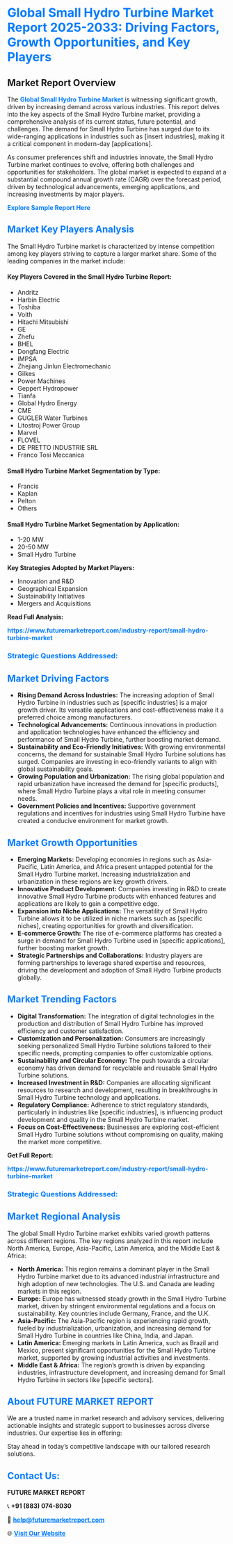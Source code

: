 <h1 style="color: #007BFF;">Global Small Hydro Turbine Market Report 2025-2033: Driving Factors, Growth Opportunities, and Key Players</h1>

<section id="overview">
<h2>Market Report Overview</h2>
<p>The <a href="https://www.futuremarketreport.com/industry-report/small-hydro-turbine-market" style="color: #007BFF; text-decoration: none;"><strong>Global Small Hydro Turbine Market</strong></a> is witnessing significant growth, driven by increasing demand across various industries. This report delves into the key aspects of the Small Hydro Turbine market, providing a comprehensive analysis of its current status, future potential, and challenges. The demand for Small Hydro Turbine has surged due to its wide-ranging applications in industries such as [insert industries], making it a critical component in modern-day [applications].</p>
<p>As consumer preferences shift and industries innovate, the Small Hydro Turbine market continues to evolve, offering both challenges and opportunities for stakeholders. The global market is expected to expand at a substantial compound annual growth rate (CAGR) over the forecast period, driven by technological advancements, emerging applications, and increasing investments by major players.</p>
</section>

<section id="overview">
<p><a href="https://www.futuremarketreport.com/request-sample/reportId=124691" style="color: #007BFF; text-decoration: none;"><strong>Explore Sample Report Here</strong></a></p>
</section>

<section id="key-players">
<h2 style="color: #007BFF;">Market Key Players Analysis</h2>
<p>The Small Hydro Turbine market is characterized by intense competition among key players striving to capture a larger market share. Some of the leading companies in the market include:</p>
<h4>Key Players Covered in the Small Hydro Turbine Report:</h4>
<ul><li>Andritz</li><li>Harbin Electric</li><li>Toshiba</li><li>Voith</li><li>Hitachi Mitsubishi</li><li>GE</li><li>Zhefu</li><li>BHEL</li><li>Dongfang Electric</li><li>IMPSA</li><li>Zhejiang Jinlun Electromechanic</li><li>Gilkes</li><li>Power Machines</li><li>Geppert Hydropower</li><li>Tianfa</li><li>Global Hydro Energy</li><li>CME</li><li>GUGLER Water Turbines</li><li>Litostroj Power Group</li><li>Marvel</li><li>FLOVEL</li><li>DE PRETTO INDUSTRIE SRL</li><li>Franco Tosi Meccanica</li></ul>
<h4>Small Hydro Turbine Market Segmentation by Type:</h4>
<ul><li>Francis</li><li>Kaplan</li><li>Pelton</li><li>Others</li></ul>

<h4>Small Hydro Turbine Market Segmentation by Application:</h4>
<ul><li>1-20 MW</li><li>20-50 MW</li><li>Small Hydro Turbine</li></ul>
<p><strong>Key Strategies Adopted by Market Players:</strong></p>
<ul>
<li>Innovation and R&D</li>
<li>Geographical Expansion</li>
<li>Sustainability Initiatives</li>
<li>Mergers and Acquisitions</li>
</ul>
</section>

<section>
<p><strong>Read Full Analysis: </strong></p><a href="https://www.futuremarketreport.com/industry-report/small-hydro-turbine-market" style="color: #007BFF; text-decoration: none;"><strong>https://www.futuremarketreport.com/industry-report/small-hydro-turbine-market</strong></a>
<h3 style="color: #007BFF;">Strategic Questions Addressed:</h3>
</section>

<section id="driving-factors">
<h2 style="color: #007BFF;">Market Driving Factors</h2>
<ul>
<li><strong>Rising Demand Across Industries:</strong> The increasing adoption of Small Hydro Turbine in industries such as [specific industries] is a major growth driver. Its versatile applications and cost-effectiveness make it a preferred choice among manufacturers.</li>
<li><strong>Technological Advancements:</strong> Continuous innovations in production and application technologies have enhanced the efficiency and performance of Small Hydro Turbine, further boosting market demand.</li>
<li><strong>Sustainability and Eco-Friendly Initiatives:</strong> With growing environmental concerns, the demand for sustainable Small Hydro Turbine solutions has surged. Companies are investing in eco-friendly variants to align with global sustainability goals.</li>
<li><strong>Growing Population and Urbanization:</strong> The rising global population and rapid urbanization have increased the demand for [specific products], where Small Hydro Turbine plays a vital role in meeting consumer needs.</li>
<li><strong>Government Policies and Incentives:</strong> Supportive government regulations and incentives for industries using Small Hydro Turbine have created a conducive environment for market growth.</li>
</ul>
</section>

<section id="growth-opportunities">
<h2 style="color: #007BFF;">Market Growth Opportunities</h2>
<ul>
<li><strong>Emerging Markets:</strong> Developing economies in regions such as Asia-Pacific, Latin America, and Africa present untapped potential for the Small Hydro Turbine market. Increasing industrialization and urbanization in these regions are key growth drivers.</li>
<li><strong>Innovative Product Development:</strong> Companies investing in R&D to create innovative Small Hydro Turbine products with enhanced features and applications are likely to gain a competitive edge.</li>
<li><strong>Expansion into Niche Applications:</strong> The versatility of Small Hydro Turbine allows it to be utilized in niche markets such as [specific niches], creating opportunities for growth and diversification.</li>
<li><strong>E-commerce Growth:</strong> The rise of e-commerce platforms has created a surge in demand for Small Hydro Turbine used in [specific applications], further boosting market growth.</li>
<li><strong>Strategic Partnerships and Collaborations:</strong> Industry players are forming partnerships to leverage shared expertise and resources, driving the development and adoption of Small Hydro Turbine products globally.</li>
</ul>
</section>

<section id="trending-factors">
<h2 style="color: #007BFF;">Market Trending Factors</h2>
<ul>
<li><strong>Digital Transformation:</strong> The integration of digital technologies in the production and distribution of Small Hydro Turbine has improved efficiency and customer satisfaction.</li>
<li><strong>Customization and Personalization:</strong> Consumers are increasingly seeking personalized Small Hydro Turbine solutions tailored to their specific needs, prompting companies to offer customizable options.</li>
<li><strong>Sustainability and Circular Economy:</strong> The push towards a circular economy has driven demand for recyclable and reusable Small Hydro Turbine solutions.</li>
<li><strong>Increased Investment in R&D:</strong> Companies are allocating significant resources to research and development, resulting in breakthroughs in Small Hydro Turbine technology and applications.</li>
<li><strong>Regulatory Compliance:</strong> Adherence to strict regulatory standards, particularly in industries like [specific industries], is influencing product development and quality in the Small Hydro Turbine market.</li>
<li><strong>Focus on Cost-Effectiveness:</strong> Businesses are exploring cost-efficient Small Hydro Turbine solutions without compromising on quality, making the market more competitive.</li>
</ul>
</section>

<section>
<p><strong>Get Full Report: </strong></p><a href="https://www.futuremarketreport.com/industry-report/small-hydro-turbine-market" style="color: #007BFF; text-decoration: none;"><strong>https://www.futuremarketreport.com/industry-report/small-hydro-turbine-market</strong></a>
<h3 style="color: #007BFF;">Strategic Questions Addressed:</h3>
</section>


<section id="regional-analysis">
<h2 style="color: #007BFF;">Market Regional Analysis</h2>
<p>The global Small Hydro Turbine market exhibits varied growth patterns across different regions. The key regions analyzed in this report include North America, Europe, Asia-Pacific, Latin America, and the Middle East & Africa:</p>
<ul>
<li><strong>North America:</strong> This region remains a dominant player in the Small Hydro Turbine market due to its advanced industrial infrastructure and high adoption of new technologies. The U.S. and Canada are leading markets in this region.</li>
<li><strong>Europe:</strong> Europe has witnessed steady growth in the Small Hydro Turbine market, driven by stringent environmental regulations and a focus on sustainability. Key countries include Germany, France, and the U.K.</li>
<li><strong>Asia-Pacific:</strong> The Asia-Pacific region is experiencing rapid growth, fueled by industrialization, urbanization, and increasing demand for Small Hydro Turbine in countries like China, India, and Japan.</li>
<li><strong>Latin America:</strong> Emerging markets in Latin America, such as Brazil and Mexico, present significant opportunities for the Small Hydro Turbine market, supported by growing industrial activities and investments.</li>
<li><strong>Middle East & Africa:</strong> The region’s growth is driven by expanding industries, infrastructure development, and increasing demand for Small Hydro Turbine in sectors like [specific sectors].</li>
</ul>
</section>

<footer>
<h2 style="color: #007BFF;">About FUTURE MARKET REPORT</h2>
<p>We are a trusted name in market research and advisory services, delivering actionable insights and strategic support to businesses across diverse industries. Our expertise lies in offering:</p>

<p>Stay ahead in today’s competitive landscape with our tailored research solutions.</p>

<h2 style="color: #007BFF;">Contact Us:</h2>
<p><strong>FUTURE MARKET REPORT</strong></p>
<p>📞 <strong>+91 (883) 074-8030</strong></p>
<p>📧 <strong><a href="mailto:help@futuremarketreport.com" style="color: #007BFF;">help@futuremarketreport.com</a></strong></p>
<p>🌐 <strong><a href="https://www.futuremarketreport.com/" style="color: #007BFF;">Visit Our Website</a></strong></p>
</footer>